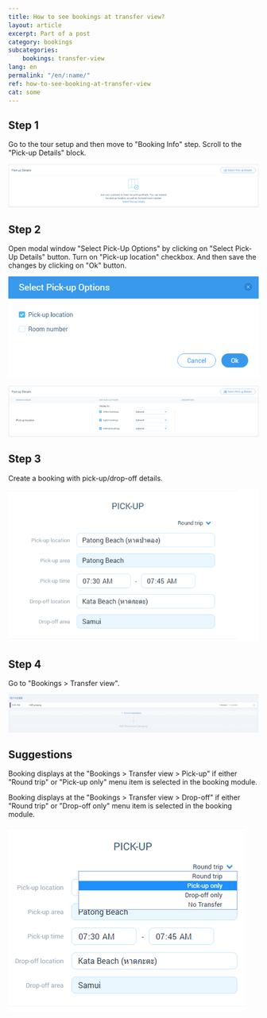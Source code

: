 ```yaml
---
title: How to see bookings at transfer view?
layout: article
excerpt: Part of a post
category: bookings
subcategories:
    bookings: transfer-view
lang: en
permalink: "/en/:name/"
ref: how-to-see-booking-at-transfer-view
cat: some
---
```


## **Step 1**

Go to the tour setup and then move to "Booking Info" step. Scroll to the "Pick-up Details" block.

![How_to_see_a_booking_at_transferview1](/assets/images/how_to_see_a_booking_at_transferview1.png)

## **Step 2**

Open modal window "Select Pick-Up Options" by clicking on "Select Pick-Up Details" button. Turn on "Pick-up location" checkbox. And then save the changes by clicking on "Ok" button.

![How_to_see_a_booking_at_transferview2](/assets/images/how_to_see_a_booking_at_transferview2.png)

![How_to_see_a_booking_at_transferview3](/assets/images/how_to_see_a_booking_at_transferview3.png)

## **Step 3**

Create a booking with pick-up/drop-off details.

![How_to_see_a_booking_at_transferview4](/assets/images/how_to_see_a_booking_at_transferview4.png)

## **Step 4**

Go to "Bookings > Transfer view".

![How_to_see_a_booking_at_transferview5](/assets/images/how_to_see_a_booking_at_transferview5.png)

## **Suggestions**

Booking displays at the "Bookings > Transfer view > Pick-up" if either "Round trip" or "Pick-up only" menu item is selected in the booking module.

Booking displays at the "Bookings > Transfer view > Drop-off" if either "Round trip" or "Drop-off only" menu item is selected in the booking module.

![How_to_see_a_booking_at_transferview6](/assets/images/how_to_see_a_booking_at_transferview6.png)
